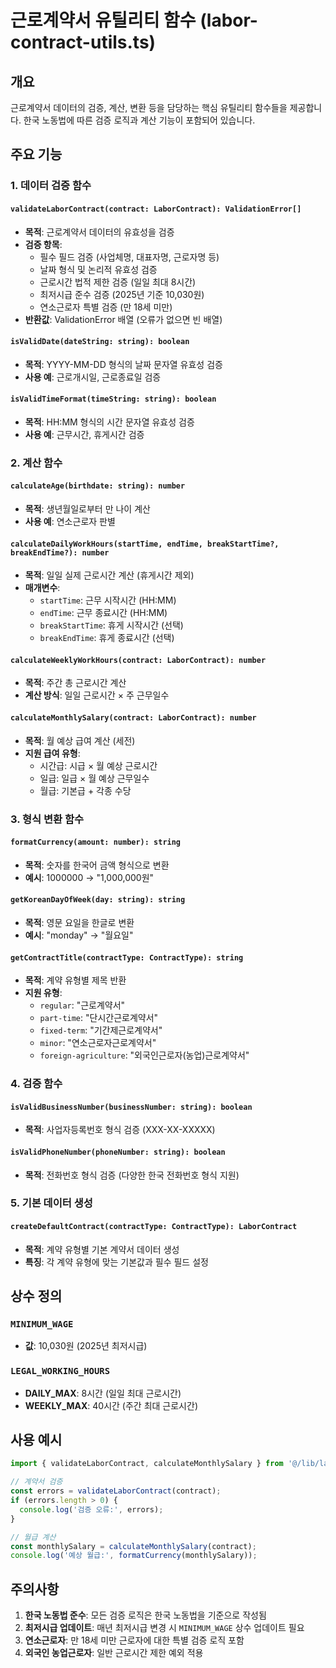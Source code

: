# 근로계약서 유틸리티 함수 (labor-contract-utils.ts)

## 개요
근로계약서 데이터의 검증, 계산, 변환 등을 담당하는 핵심 유틸리티 함수들을 제공합니다. 한국 노동법에 따른 검증 로직과 계산 기능이 포함되어 있습니다.

## 주요 기능

### 1. 데이터 검증 함수

#### `validateLaborContract(contract: LaborContract): ValidationError[]`
- **목적**: 근로계약서 데이터의 유효성을 검증
- **검증 항목**:
  - 필수 필드 검증 (사업체명, 대표자명, 근로자명 등)
  - 날짜 형식 및 논리적 유효성 검증
  - 근로시간 법적 제한 검증 (일일 최대 8시간)
  - 최저시급 준수 검증 (2025년 기준 10,030원)
  - 연소근로자 특별 검증 (만 18세 미만)
- **반환값**: ValidationError 배열 (오류가 없으면 빈 배열)

#### `isValidDate(dateString: string): boolean`
- **목적**: YYYY-MM-DD 형식의 날짜 문자열 유효성 검증
- **사용 예**: 근로개시일, 근로종료일 검증

#### `isValidTimeFormat(timeString: string): boolean`
- **목적**: HH:MM 형식의 시간 문자열 유효성 검증
- **사용 예**: 근무시간, 휴게시간 검증

### 2. 계산 함수

#### `calculateAge(birthdate: string): number`
- **목적**: 생년월일로부터 만 나이 계산
- **사용 예**: 연소근로자 판별

#### `calculateDailyWorkHours(startTime, endTime, breakStartTime?, breakEndTime?): number`
- **목적**: 일일 실제 근로시간 계산 (휴게시간 제외)
- **매개변수**:
  - `startTime`: 근무 시작시간 (HH:MM)
  - `endTime`: 근무 종료시간 (HH:MM)
  - `breakStartTime`: 휴게 시작시간 (선택)
  - `breakEndTime`: 휴게 종료시간 (선택)

#### `calculateWeeklyWorkHours(contract: LaborContract): number`
- **목적**: 주간 총 근로시간 계산
- **계산 방식**: 일일 근로시간 × 주 근무일수

#### `calculateMonthlySalary(contract: LaborContract): number`
- **목적**: 월 예상 급여 계산 (세전)
- **지원 급여 유형**:
  - 시간급: 시급 × 월 예상 근로시간
  - 일급: 일급 × 월 예상 근무일수
  - 월급: 기본급 + 각종 수당

### 3. 형식 변환 함수

#### `formatCurrency(amount: number): string`
- **목적**: 숫자를 한국어 금액 형식으로 변환
- **예시**: 1000000 → "1,000,000원"

#### `getKoreanDayOfWeek(day: string): string`
- **목적**: 영문 요일을 한글로 변환
- **예시**: "monday" → "월요일"

#### `getContractTitle(contractType: ContractType): string`
- **목적**: 계약 유형별 제목 반환
- **지원 유형**:
  - `regular`: "근로계약서"
  - `part-time`: "단시간근로계약서"
  - `fixed-term`: "기간제근로계약서"
  - `minor`: "연소근로자근로계약서"
  - `foreign-agriculture`: "외국인근로자(농업)근로계약서"

### 4. 검증 함수

#### `isValidBusinessNumber(businessNumber: string): boolean`
- **목적**: 사업자등록번호 형식 검증 (XXX-XX-XXXXX)

#### `isValidPhoneNumber(phoneNumber: string): boolean`
- **목적**: 전화번호 형식 검증 (다양한 한국 전화번호 형식 지원)

### 5. 기본 데이터 생성

#### `createDefaultContract(contractType: ContractType): LaborContract`
- **목적**: 계약 유형별 기본 계약서 데이터 생성
- **특징**: 각 계약 유형에 맞는 기본값과 필수 필드 설정

## 상수 정의

### `MINIMUM_WAGE`
- **값**: 10,030원 (2025년 최저시급)

### `LEGAL_WORKING_HOURS`
- **DAILY_MAX**: 8시간 (일일 최대 근로시간)
- **WEEKLY_MAX**: 40시간 (주간 최대 근로시간)

## 사용 예시

```typescript
import { validateLaborContract, calculateMonthlySalary } from '@/lib/labor-contract-utils';

// 계약서 검증
const errors = validateLaborContract(contract);
if (errors.length > 0) {
  console.log('검증 오류:', errors);
}

// 월급 계산
const monthlySalary = calculateMonthlySalary(contract);
console.log('예상 월급:', formatCurrency(monthlySalary));
```

## 주의사항

1. **한국 노동법 준수**: 모든 검증 로직은 한국 노동법을 기준으로 작성됨
2. **최저시급 업데이트**: 매년 최저시급 변경 시 `MINIMUM_WAGE` 상수 업데이트 필요
3. **연소근로자**: 만 18세 미만 근로자에 대한 특별 검증 로직 포함
4. **외국인 농업근로자**: 일반 근로시간 제한 예외 적용
